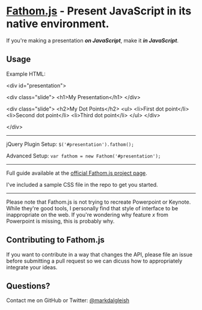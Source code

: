[Fathom.js](http://markdalgleish.com/projects/fathom) - Present JavaScript in its native environment.
=====================================================================================================

If you're making a presentation ***on JavaScript***, make it ***in JavaScript***.

Usage
-----

Example HTML:

&lt;div id="presentation"&gt;

  &lt;div class="slide"&gt;
    &lt;h1&gt;My Presentation&lt;/h1&gt;
  &lt;/div&gt;
  
  &lt;div class="slide"&gt;
    &lt;h2&gt;My Dot Points&lt;/h2&gt;
    &lt;ul&gt;
      &lt;li&gt;First dot point&lt;/li&gt;
      &lt;li&gt;Second dot point&lt;/li&gt;
      &lt;li&gt;Third dot point&lt;/li&gt;
    &lt;/ul&gt;
  &lt;/div&gt;
  
&lt;/div&gt;

---

jQuery Plugin Setup: ```$('#presentation').fathom();```

Advanced Setup: ```var fathom = new Fathom('#presentation');``` 

---

Full guide available at the [official Fathom.js project page](http://markdalgleish.com/projects/fathom).

I've included a sample CSS file in the repo to get you started.

---

Please note that Fathom.js is not trying to recreate Powerpoint or Keynote. While they're good tools, I personally find that style of interface to be inappropriate on the web. If you're wondering why feature *x* from Powerpoint is missing, this is probably why.

Contributing to Fathom.js
-------------------------

If you want to contribute in a way that changes the API, please file an issue before submitting a pull request so we can dicuss how to appropriately integrate your ideas.

Questions?
----------

Contact me on GitHub or Twitter: [@markdalgleish](http://twitter.com/markdalgleish)
